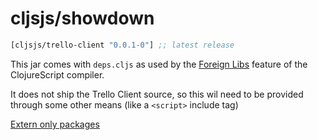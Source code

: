 # cljsjs/showdown

[](dependency)
```clojure
[cljsjs/trello-client "0.0.1-0"] ;; latest release
```
[](/dependency)

This jar comes with `deps.cljs` as used by the [Foreign Libs][flibs] feature
of the ClojureScript compiler.

It does not ship the Trello Client source, so this wil need to be provided through some other means (like a `<script>` include tag)

[Extern only packages](https://github.com/cljsjs/packages/wiki/Extern-only-packages)

[flibs]: https://github.com/clojure/clojurescript/wiki/Packaging-Foreign-Dependencies

